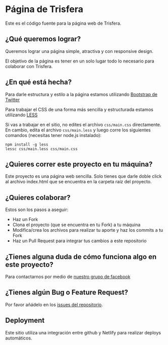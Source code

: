 Página de Trisfera
==================
Este es el código fuente para la página web de Trisfera.

¿Qué queremos lograr?
------------------
Queremos lograr una página simple, atractiva y con responsive design.

El objetivo de la página es tener en un solo lugar todo lo necesario para colaborar con Trisfera.

¿En qué está hecha?
------------------
Para darle estructura y estilo a la página estamos utilizando [Bootstrap de Twitter](https://github.com/twitter/bootstrap/)

Para trabajar el CSS de una forma más sencilla y estructurada estamos utilizando [LESS](http://lesscss.org/)

Si vas a trabajar en el sitio, no edites el archivo `css/main.css` directamente. En cambio, edita el archivo `css/main.less` y luego corre los siguientes comandos (necesitas tener node.js instalado):
```
npm install -g less
lessc css/main.less css/main.css
```

¿Quieres correr este proyecto en tu máquina?
-------------------------------------------
Este proyecto es una página web sencilla. Solo tienes que darle doble click al archivo index.html que se encuentra en la carpeta raíz del proyecto.

¿Quieres colaborar?
------------------
Estos son los pasos a aseguir:

- Haz un Fork
- Clona el proyecto (que se encuentra en tu Fork) a tu máquina
- Modifica/crea los archivos para realizar tu aporte y haz los commits a tu Fork
- Haz un Pull Request para integrar tus cambios a este repositorio

¿Tienes alguna duda de cómo funciona algo en este proyecto?
----------------------------------------------------------
Para contactarnos por medio de [nuestro grupo de facebook](https://www.facebook.com/groups/trisfera/)

¿Tienes algún Bug o Feature Request?
-----------------------------------
Por favor añádelo en los [issues del repositorio](https://github.com/alexishevia/trisfera.com/issues).

Deployment
----------
Este sitio utiliza una integración entre github y Netlify para realizar deploys automáticos.
